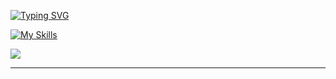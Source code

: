 [![Typing SVG](https://readme-typing-svg.demolab.com?font=Oswald&size=30&duration=2000&pause=1000&color=10A1B8&center=true&width=650&height=200&lines=Hi%F0%9F%91%8B;I'm+Imran;I'm+interested+in+Android+and+Linux)](https://git.io/typing-svg)

[![My Skills](https://skillicons.dev/icons?i=js,html,css,bash,bots,git,github,godot,linux,py,vscode)](https://skillicons.dev)

![](https://komarev.com/ghpvc/?username=IMYdev&style=for-the-badge)


<!---
IMYdev/IMYdev is a ✨ special ✨ repository because its `README.md` (this file) appears on your GitHub profile.
You can click the Preview link to take a look at your changes.
--->
---
